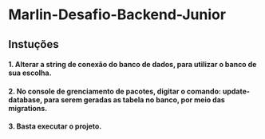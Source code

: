 # Marlin-Desafio-Backend-Junior

## Instuções

#### 1. Alterar a string de conexão do banco de dados, para utilizar o banco de sua escolha.
#### 2. No console de grenciamento de pacotes, digitar o comando: update-database, para serem geradas as tabela no banco, por meio das migrations.
#### 3. Basta executar o projeto. 
